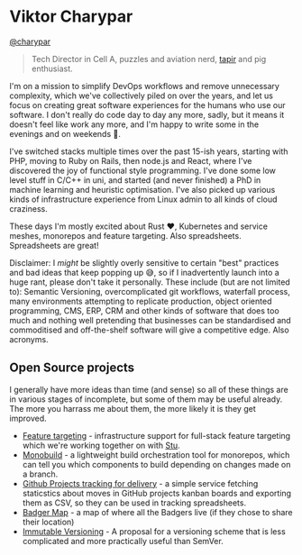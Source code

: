 # Viktor Charypar

[@charypar](https://twitter.com/charypar)

> Tech Director in Cell A, puzzles and aviation nerd, [tapir](https://www.bioexpedition.com/tapir/) and pig enthusiast.

I'm on a mission to simplify DevOps workflows and remove unnecessary complexity, which we've collectively piled on over the years, and let us focus on creating great software experiences for the humans who use our software. I don't really do code day to day any more, sadly, but it means it doesn't feel like work any more, and I'm happy to write some in the evenings and on weekends 🎉.

I've switched stacks multiple times over the past 15-ish years, starting with PHP, moving to Ruby on Rails, then node.js and React, where I've discovered the joy of functional style programming. I've done some low level stuff in C/C++ in uni, and started (and never finished) a PhD in machine learning and heuristic optimisation. I've also picked up various kinds of infrastructure experience from Linux admin to all kinds of cloud craziness.

These days I'm mostly excited about Rust ❤️, Kubernetes and service meshes, monorepos and feature targeting. Also spreadsheets. Spreadsheets are great!

Disclaimer: I _might_ be slightly overly sensitive to certain "best" practices and bad ideas that keep popping up 😅, so if I inadvertently launch into a huge rant, please don't take it personally. These include (but are not limited to): Semantic Versioning, overcomplicated git workflows, waterfall process, many environments attempting to replicate production, object oriented programming, CMS, ERP, CRM and other kinds of software that does too much and nothing well pretending that businesses can be standardised and commoditised and off-the-shelf software will give a competitive edge. Also acronyms.

## Open Source projects

I generally have more ideas than time (and sense) so all of these things are in various stages of incomplete, but some of them may be useful already. The more you harrass me about them, the more likely it is they get improved.

- [Feature targeting](https://github.com/redbadger/feature-targeting) - infrastructure support for full-stack feature targeting which we're working together on with [Stu](../stuartharris).
- [Monobuild](https://github.com/charypar/monobuild) - a lightweight build orchestration tool for monorepos, which can tell you which components to build depending on changes made on a branch.
- [Github Projects tracking for delivery](https://github.com/charypar/github-projects-reporting) - a simple service fetching staticstics about moves in GitHub projects kanban boards and exporting them as CSV, so they can be used in tracking spreadsheets.
- [Badger Map](https://github.com/redbadger/badger-map) - a map of where all the Badgers live (if they chose to share their location)
- [Immutable Versioning](https://imver.github.io/) - A proposal for a versioning scheme that is less complicated and more practically useful than SemVer.
